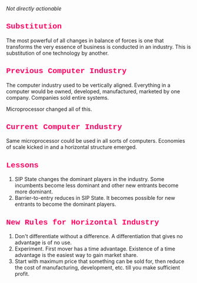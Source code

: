 *Not directly actionable*
<html>
	<h2 style="font-family:courier;color:#FF0064">
		Substitution
	</h2>
</html>

The most powerful of all changes in balance of forces is one that transforms the very essence of business is conducted in an industry. This is substitution of one technology by another.


<html>
	<h2 style="font-family:courier;color:#FF0064">
		Previous Computer Industry
	</h2>
</html>

The computer industry used to be vertically aligned. Everything in a computer would be owned, developed, manufactured, marketed by one company. Companies sold entire systems.

Microprocessor changed all of this.

<html>
	<h2 style="font-family:courier;color:#FF0064">
		Current Computer Industry
	</h2>
</html>

Same microprocessor could be used in all sorts of computers. Economies of scale kicked in and a horizontal structure emerged.



<html>
	<h2 style="font-family:courier;color:#FF0064">
		Lessons
	</h2>
</html>

1. SIP State changes the dominant players in the industry. Some incumbents become less dominant and other new entrants become more dominant.
2. Barrier-to-entry reduces in SIP State. It becomes possible for new entrants to become the dominant players.


<html>
	<h2 style="font-family:courier;color:#FF0064">
		New Rules for Horizontal Industry
	</h2>
</html>

1. Don't differentiate without a difference. A differentiation that gives no advantage is of no use.
2. Experiment. First mover has a time advantage. Existence of a time advantage is the easiest way to gain market share.
3. Start with maximum price that something can be sold for, then reduce the cost of manufacturing, development, etc. till you make sufficient profit.